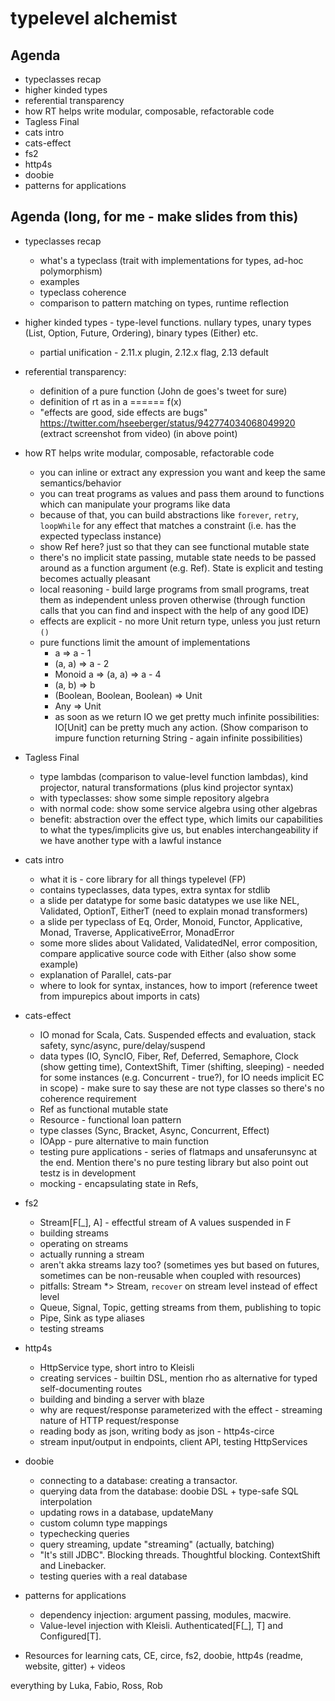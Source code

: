 # typelevel alchemist

## Agenda
- typeclasses recap
- higher kinded types
- referential transparency
- how RT helps write modular, composable, refactorable code
- Tagless Final
- cats intro
- cats-effect
- fs2
- http4s
- doobie
- patterns for applications

## Agenda (long, for me - make slides from this)
- typeclasses recap
  - what's a typeclass (trait with implementations for types, ad-hoc polymorphism)
  - examples
  - typeclass coherence
  - comparison to pattern matching on types, runtime reflection

- higher kinded types - type-level functions. nullary types, unary types (List, Option, Future, Ordering), binary types (Either) etc.
  - partial unification - 2.11.x plugin, 2.12.x flag, 2.13 default

  
- referential transparency:
  - definition of a pure function (John de goes's tweet for sure)
  - definition of rt as in a ====== f(x)
  - "effects are good, side effects are bugs" https://twitter.com/hseeberger/status/942774034068049920 (extract screenshot from video)
(in above point)
- how RT helps write modular, composable, refactorable code
  - you can inline or extract any expression you want and keep the same semantics/behavior
  - you can treat programs as values and pass them around to functions which can manipulate your programs like data
  - because of that, you can build abstractions like `forever`, `retry`, `loopWhile` for any effect that matches a constraint (i.e. has the expected typeclass instance)
  - show Ref here? just so that they can see functional mutable state
  - there's no implicit state passing, mutable state needs to be passed around as a function argument (e.g. Ref). State is explicit and testing becomes actually pleasant
  - local reasoning - build large programs from small programs, treat them as independent unless proven otherwise (through function calls that you can find and inspect with the help of any good IDE)
  - effects are explicit - no more Unit return type, unless you just return `()`
  - pure functions limit the amount of implementations
    - a => a - 1
    - (a, a) => a - 2
    - Monoid a => (a, a) => a - 4
    - (a, b) => b
    - (Boolean, Boolean, Boolean) => Unit
    - Any => Unit
    - as soon as we return IO we get pretty much infinite possibilities: IO[Unit] can be pretty much any action. (Show comparison to impure function returning String - again infinite possibilities)
- Tagless Final
  - type lambdas (comparison to value-level function lambdas), kind projector, natural transformations (plus kind projector syntax)
  - with typeclasses: show some simple repository algebra
  - with normal code: show some service algebra using other algebras
  - benefit: abstraction over the effect type, which limits our capabilities to what the types/implicits give us, but enables interchangeability if we have another type with a lawful instance
- cats intro
  - what it is - core library for all things typelevel (FP)
  - contains typeclasses, data types, extra syntax for stdlib
  - a slide per datatype for some basic datatypes we use like NEL, Validated, OptionT, EitherT (need to explain monad transformers)
  - a slide per typeclass of Eq, Order, Monoid, Functor, Applicative, Monad, Traverse, ApplicativeError, MonadError
  - some more slides about Validated, ValidatedNel, error composition, compare applicative source code with Either (also show some example)
  - explanation of Parallel, cats-par
  - where to look for syntax, instances, how to import (reference tweet from impurepics about imports in cats)
- cats-effect
  - IO monad for Scala, Cats. Suspended effects and evaluation, stack safety, sync/async, pure/delay/suspend
  - data types (IO, SyncIO, Fiber, Ref, Deferred, Semaphore, Clock (show getting time), ContextShift, Timer (shifting, sleeping) - needed for some instances (e.g. Concurrent - true?), for IO needs implicit EC in scope) - make sure to say these are not type classes so there's no coherence requirement
  - Ref as functional mutable state
  - Resource - functional loan pattern
  - type classes (Sync, Bracket, Async, Concurrent, Effect)
  - IOApp - pure alternative to main function
  - testing pure applications - series of flatmaps and unsaferunsync at the end. Mention there's no pure testing library but also point out testz is in development
  - mocking - encapsulating state in Refs, 
- fs2
  - Stream[F[_], A] - effectful stream of A values suspended in F
  - building streams
  - operating on streams
  - actually running a stream
  - aren't akka streams lazy too? (sometimes yes but based on futures, sometimes can be non-reusable when coupled with resources)
  - pitfalls: Stream *> Stream, `recover` on stream level instead of effect level
  - Queue, Signal, Topic, getting streams from them, publishing to topic
  - Pipe, Sink as type aliases
  - testing streams
- http4s  
  - HttpService type, short intro to Kleisli
  - creating services - builtin DSL, mention rho as alternative for typed self-documenting routes 
  - building and binding a server with blaze
  - why are request/response parameterized with the effect - streaming nature of HTTP request/response
  - reading body as json, writing body as json - http4s-circe
  - stream input/output in endpoints, client API, testing HttpServices
- doobie
  - connecting to a database: creating a transactor.
  - querying data from the database: doobie DSL + type-safe SQL interpolation
  - updating rows in a database, updateMany
  - custom column type mappings
  - typechecking queries
  - query streaming, update "streaming" (actually, batching)
  - "It's still JDBC". Blocking threads. Thoughtful blocking. ContextShift and Linebacker.
  - testing queries with a real database
- patterns for applications
  - dependency injection: argument passing, modules, macwire.
  - Value-level injection with Kleisli. Authenticated[F[_], T] and Configured[T].
- Resources for learning cats, CE, circe, fs2, doobie, http4s (readme, website, gitter) + videos

everything by Luka, Fabio, Ross, Rob